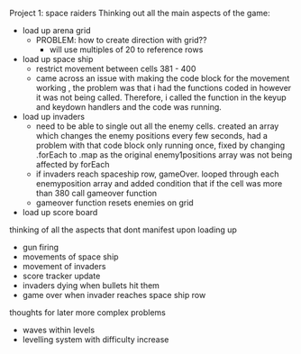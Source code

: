 Project 1: space raiders
Thinking out all the main aspects of the game:
- load up arena grid
    - PROBLEM: how to create direction with grid??
        - will use multiples of 20 to reference rows
- load up space ship
    - restrict movement between cells 381 - 400
    - came across an issue with making the code block for the movement working , the problem was that i had the functions coded in however it was not being called. Therefore, i called the function in the keyup and keydown handlers and the code was running.
- load up invaders
    - need to be able to single out all the enemy cells. created an array which changes the enemy positions every few seconds, had a problem with that code block only running once, fixed by changing .forEach to .map as the original enemy1positions array was not being affected by forEach
    - if invaders reach spaceship row, gameOver. looped through each enemyposition array and added condition that if the cell was more than 380 call gameover function
    - gameover function resets enemies on grid
- load up score board

thinking of all the aspects that dont manifest upon loading up
- gun firing
- movements of space ship
- movement of invaders
- score tracker update
- invaders dying when bullets hit them
- game over when invader reaches space ship row

thoughts for later more complex problems
- waves within levels
- levelling system with difficulty increase
